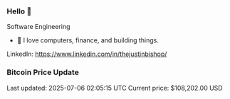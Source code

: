 ### Hello 🤙  

Software Engineering

- 🔭 I love computers, finance, and building things.
  
LinkedIn: https://www.linkedin.com/in/thejustinbishop/  












































































































































































































































































































































































































































































































































































































































































































































































































### Bitcoin Price Update
Last updated: 2025-07-06 02:05:15 UTC
Current price: $108,202.00 USD
